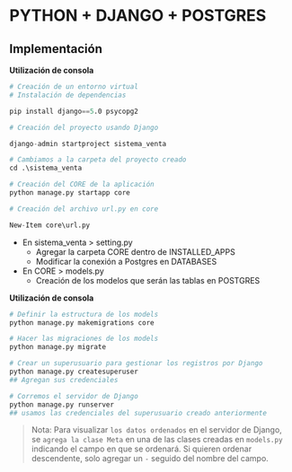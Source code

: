 # PYTHON + DJANGO + POSTGRES

## Implementación

__Utilización de consola__ 

```s
# Creación de un entorno virtual
# Instalación de dependencias

pip install django==5.0 psycopg2

# Creación del proyecto usando Django

django-admin startproject sistema_venta

# Cambiamos a la carpeta del proyecto creado
cd .\sistema_venta

# Creación del CORE de la aplicación
python manage.py startapp core

# Creación del archivo url.py en core

New-Item core\url.py

```

- En sistema_venta > setting.py
  - Agregar la carpeta CORE dentro de INSTALLED_APPS
  - Modificar la conexión a Postgres en DATABASES
- En CORE > models.py
  - Creación de los modelos que serán las tablas en POSTGRES

__Utilización de consola__ 

```s
# Definir la estructura de los models
python manage.py makemigrations core

# Hacer las migraciones de los models
python manage.py migrate

# Crear un superusuario para gestionar los registros por Django
python manage.py createsuperuser
## Agregan sus credenciales

# Corremos el servidor de Django
python manage.py runserver
## usamos las credenciales del superusuario creado anteriormente

```

> Nota: Para visualizar `los datos ordenados` en el servidor de Django, se `agrega la clase Meta` en una de las clases creadas en `models.py` indicando el campo en que se ordenará. Si quieren ordenar descendente, solo agregar un `-` seguido del nombre del campo.